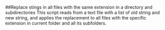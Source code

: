 ##Replace stings in all files with the same extension in a directory and subdirectories
This script reads from a text file with a list of old string and new string, and applies the replacement to all files with the specific extension in current folder and all its subfolders.

